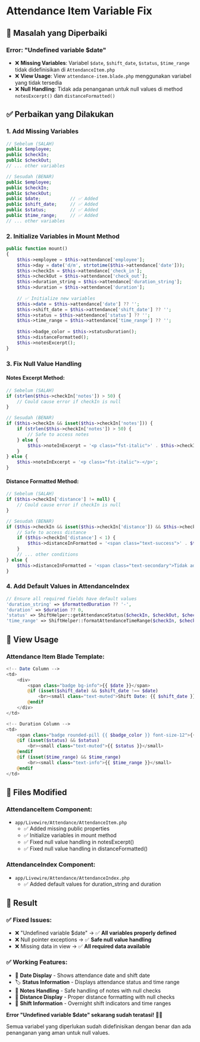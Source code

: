 # Attendance Item Variable Fix

## 🔧 Masalah yang Diperbaiki

### **Error: "Undefined variable $date"**
- ❌ **Missing Variables**: Variabel `$date`, `$shift_date`, `$status`, `$time_range` tidak didefinisikan di `AttendanceItem.php`
- ❌ **View Usage**: View `attendance-item.blade.php` menggunakan variabel yang tidak tersedia
- ❌ **Null Handling**: Tidak ada penanganan untuk null values di method `notesExcerpt()` dan `distanceFormatted()`

## ✅ Perbaikan yang Dilakukan

### **1. Add Missing Variables**
```php
// Sebelum (SALAH)
public $employee;
public $checkIn;
public $checkOut;
// ... other variables

// Sesudah (BENAR)
public $employee;
public $checkIn;
public $checkOut;
public $date;           // ✅ Added
public $shift_date;     // ✅ Added
public $status;         // ✅ Added
public $time_range;     // ✅ Added
// ... other variables
```

### **2. Initialize Variables in Mount Method**
```php
public function mount()
{
    $this->employee = $this->attendance['employee'];
    $this->day = date('d/m', strtotime($this->attendance['date']));
    $this->checkIn = $this->attendance['check_in'];
    $this->checkOut = $this->attendance['check_out'];
    $this->duration_string = $this->attendance['duration_string'];
    $this->duration = $this->attendance['duration'];
    
    // ✅ Initialize new variables
    $this->date = $this->attendance['date'] ?? '';
    $this->shift_date = $this->attendance['shift_date'] ?? '';
    $this->status = $this->attendance['status'] ?? '';
    $this->time_range = $this->attendance['time_range'] ?? '';
    
    $this->badge_color = $this->statusDuration();
    $this->distanceFormatted();
    $this->notesExcerpt();
}
```

### **3. Fix Null Value Handling**

#### **Notes Excerpt Method:**
```php
// Sebelum (SALAH)
if (strlen($this->checkIn['notes']) > 50) {
    // Could cause error if checkIn is null
}

// Sesudah (BENAR)
if ($this->checkIn && isset($this->checkIn['notes'])) {
    if (strlen($this->checkIn['notes']) > 50) {
        // Safe to access notes
    } else {
        $this->noteInExcerpt = '<p class="fst-italic">' . $this->checkIn['notes'] . '</p>';
    }
} else {
    $this->noteInExcerpt = '<p class="fst-italic">-</p>';
}
```

#### **Distance Formatted Method:**
```php
// Sebelum (SALAH)
if ($this->checkIn['distance'] != null) {
    // Could cause error if checkIn is null
}

// Sesudah (BENAR)
if ($this->checkIn && isset($this->checkIn['distance']) && $this->checkIn['distance'] != null) {
    // Safe to access distance
    if ($this->checkIn['distance'] < 1) {
        $this->distanceInFormatted = '<span class="text-success">' . $this->checkIn['distance'] . ' Km</span>';
    }
    // ... other conditions
} else {
    $this->distanceInFormatted = '<span class="text-secondary">Tidak ada</span>';
}
```

### **4. Add Default Values in AttendanceIndex**
```php
// Ensure all required fields have default values
'duration_string' => $formattedDuration ?? '-',
'duration' => $duration ?? 0,
'status' => ShiftHelper::getAttendanceStatus($checkIn, $checkOut, $checkIn->shift),
'time_range' => ShiftHelper::formatAttendanceTimeRange($checkIn, $checkOut, $checkIn->shift),
```

## 🎯 View Usage

### **Attendance Item Blade Template:**
```php
<!-- Date Column -->
<td>
    <div>
        <span class="badge bg-info">{{ $date }}</span>
        @if (isset($shift_date) && $shift_date !== $date)
            <br><small class="text-muted">Shift Date: {{ $shift_date }}</small>
        @endif
    </div>
</td>

<!-- Duration Column -->
<td>
    <span class="badge rounded-pill {{ $badge_color }} font-size-12">{{ $duration_string }}</span>
    @if (isset($status) && $status)
        <br><small class="text-muted">{{ $status }}</small>
    @endif
    @if (isset($time_range) && $time_range)
        <br><small class="text-info">{{ $time_range }}</small>
    @endif
</td>
```

## 📁 Files Modified

### **AttendanceItem Component:**
- `app/Livewire/Attendance/AttendanceItem.php`
  - ✅ Added missing public properties
  - ✅ Initialize variables in mount method
  - ✅ Fixed null value handling in notesExcerpt()
  - ✅ Fixed null value handling in distanceFormatted()

### **AttendanceIndex Component:**
- `app/Livewire/Attendance/AttendanceIndex.php`
  - ✅ Added default values for duration_string and duration

## 🚀 Result

### **✅ Fixed Issues:**
- ❌ "Undefined variable $date" → ✅ **All variables properly defined**
- ❌ Null pointer exceptions → ✅ **Safe null value handling**
- ❌ Missing data in view → ✅ **All required data available**

### **✅ Working Features:**
- 📅 **Date Display** - Shows attendance date and shift date
- 🏷️ **Status Information** - Displays attendance status and time range
- 📝 **Notes Handling** - Safe handling of notes with null checks
- 📏 **Distance Display** - Proper distance formatting with null checks
- 🔄 **Shift Information** - Overnight shift indicators and time ranges

**Error "Undefined variable $date" sekarang sudah teratasi!** 🚀✨

Semua variabel yang diperlukan sudah didefinisikan dengan benar dan ada penanganan yang aman untuk null values.
